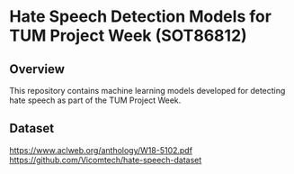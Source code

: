 # Hate Speech Detection Models for TUM Project Week (SOT86812)

## Overview
This repository contains machine learning models developed for detecting hate speech as part of the TUM Project Week.

## Dataset
https://www.aclweb.org/anthology/W18-5102.pdf
https://github.com/Vicomtech/hate-speech-dataset
